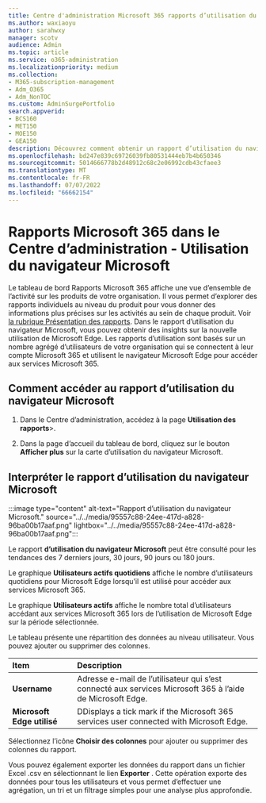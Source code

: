 ```yaml
---
title: Centre d'administration Microsoft 365 rapports d’utilisation du navigateur
ms.author: waxiaoyu
author: sarahwxy
manager: scotv
audience: Admin
ms.topic: article
ms.service: o365-administration
ms.localizationpriority: medium
ms.collection:
- M365-subscription-management
- Adm_O365
- Adm_NonTOC
ms.custom: AdminSurgePortfolio
search.appverid:
- BCS160
- MET150
- MOE150
- GEA150
description: Découvrez comment obtenir un rapport d’utilisation du navigateur Microsoft à l’aide du tableau de bord Rapports Microsoft 365 dans le Centre d'administration Microsoft 365.
ms.openlocfilehash: bd247e839c69726039fb80531444eb7b4b650346
ms.sourcegitcommit: 5014666778b2d48912c68c2e06992cdb43cfaee3
ms.translationtype: MT
ms.contentlocale: fr-FR
ms.lasthandoff: 07/07/2022
ms.locfileid: "66662154"
---
```

# <a name="microsoft-365-reports-in-the-admin-center---microsoft-browser-usage"></a>Rapports Microsoft 365 dans le Centre d’administration - Utilisation du navigateur Microsoft

Le tableau de bord Rapports Microsoft 365 affiche une vue d’ensemble de l’activité sur les produits de votre organisation. Il vous permet d’explorer des rapports individuels au niveau du produit pour vous donner des informations plus précises sur les activités au sein de chaque produit. Voir [la rubrique Présentation des rapports](activity-reports.md). Dans le rapport d’utilisation du navigateur Microsoft, vous pouvez obtenir des insights sur la nouvelle utilisation de Microsoft Edge. Les rapports d’utilisation sont basés sur un nombre agrégé d’utilisateurs de votre organisation qui se connectent à leur compte Microsoft 365 et utilisent le navigateur Microsoft Edge pour accéder aux services Microsoft 365.

## <a name="how-to-get-to-the-microsoft-browser-usage-report"></a>Comment accéder au rapport d’utilisation du navigateur Microsoft

1. Dans le Centre d’administration, accédez à la page **Utilisation des rapports**\>.<b><a href="https://go.microsoft.com/fwlink/p/?linkid=2074756" target="_blank"></a></b>

2. Dans la page d’accueil du tableau de bord, cliquez sur le bouton **Afficher plus** sur la carte d’utilisation du navigateur Microsoft.


## <a name="interpret-the-microsoft-browser-usage-report"></a>Interpréter le rapport d’utilisation du navigateur Microsoft

:::image type="content" alt-text="Rapport d’utilisation du navigateur Microsoft." source="../../media/95557c88-24ee-417d-a828-96ba00b17aaf.png" lightbox="../../media/95557c88-24ee-417d-a828-96ba00b17aaf.png":::

Le rapport **d’utilisation du navigateur Microsoft** peut être consulté pour les tendances des 7 derniers jours, 30 jours, 90 jours ou 180 jours. 

Le graphique **Utilisateurs actifs quotidiens** affiche le nombre d’utilisateurs quotidiens pour Microsoft Edge lorsqu’il est utilisé pour accéder aux services Microsoft 365.

Le graphique **Utilisateurs actifs** affiche le nombre total d’utilisateurs accédant aux services Microsoft 365 lors de l’utilisation de Microsoft Edge sur la période sélectionnée.

Le tableau présente une répartition des données au niveau utilisateur. Vous pouvez ajouter ou supprimer des colonnes.

|Item|Description|
|:-----|:-----|
|**Username** | Adresse e-mail de l’utilisateur qui s’est connecté aux services Microsoft 365 à l’aide de Microsoft Edge.|
| **Microsoft Edge utilisé**| DDisplays a tick mark if the Microsoft 365 services user connected with Microsoft Edge.|

Sélectionnez l’icône **Choisir des colonnes** pour ajouter ou supprimer des colonnes du rapport.

Vous pouvez également exporter les données du rapport dans un fichier Excel .csv en sélectionnant le lien **Exporter** . Cette opération exporte des données pour tous les utilisateurs et vous permet d’effectuer une agrégation, un tri et un filtrage simples pour une analyse plus approfondie. 
